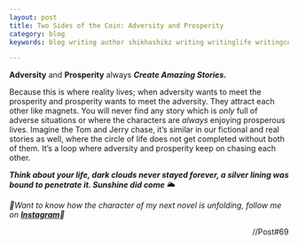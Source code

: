 ```yaml
---
layout: post
title: Two Sides of the Coin: Adversity and Prosperity
category: blog
keywords: blog writing author shikhashikz writing writinglife writingcommunity dailyblogpost dailyblogpostchallenge life experiences 

---
```


**Adversity** and **Prosperity** always ***Create Amazing Stories.*** 

Because this is where reality lives; when adversity wants to meet the prosperity and prosperity wants to meet the adversity. They attract each other like magnets. You will never find any story which is *only* full of adverse situations or where the characters are *always* enjoying prosperous lives. Imagine the Tom and Jerry chase, it’s similar in our fictional and real stories as well, where the circle of life does not get completed without both of them. It’s a loop where adversity and prosperity keep on chasing each other. 

***Think about your life, dark clouds never stayed forever, a silver lining was bound to penetrate it. Sunshine did come*** 🌥️

*🎺Want to know how the character of my next novel is unfolding, follow me on **[Instagram](https://www.instagram.com/novelistinaction/)**🎺*

<p align="right">
  //Post#69
  
  </p>

